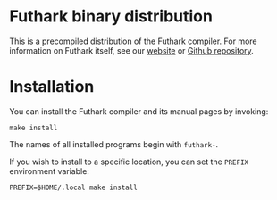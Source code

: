 Futhark binary distribution
===========================

This is a precompiled distribution of the Futhark compiler.  For more
information on Futhark itself, see our [website][1] or [Github
repository][2].

Installation
============

You can install the Futhark compiler and its manual pages by invoking:

    make install

The names of all installed programs begin with `futhark-`.

If you wish to install to a specific location, you can set the
`PREFIX` environment variable:

    PREFIX=$HOME/.local make install

[1]: https://futhark-lang.org
[2]: https://github.com/diku-dk/futhark
